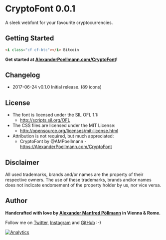 CryptoFont 0.0.1
================

A sleek webfont for your favourite cryptocurrencies.

## Getting Started

```html
<i class="cf cf-btc"></i> Bitcoin
```

**Get started at [AlexanderPoellmann.com/CryptoFont](https://AlexanderPoellmann.com/CryptoFont)!**

## Changelog

- 2017-06-24 v0.1.0 Initial release. (89 icons)

## License

- The font is licensed under the SIL OFL 1.1:
  - http://scripts.sil.org/OFL
- The CSS files are licensed under the MIT License:
  - http://opensource.org/licenses/mit-license.html
- Attribution is not required, but much appreciated:
  - CryptoFont by @AMPoellmann - https://AlexanderPoellmann.com/CryptoFont

## Disclaimer

All used trademarks, brands and/or names are the property of their respective owners.
The use of these trademarks, brands and/or names does not indicate endorsement of the property holder by us, nor vice versa.

## Author

**Handcrafted with love by [Alexander Manfred Pöllmann](https://AlexanderPoellmann.com) in Vienna &amp; Rome.**

Follow me on [Twitter](https://twitter.com/AMPoellmann), [Instagram](https://instagram.com/AlexanderPoellmann) and [GitHub](https://github.com/AlexanderPoellmann) :-)

[![Analytics](https://ga-beacon.appspot.com/UA-57742328-1/AlexanderPoellmann/CryptoFont)](https://github.com/igrigorik/ga-beacon)